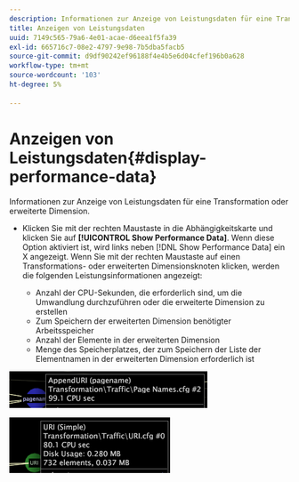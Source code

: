 ```yaml
---
description: Informationen zur Anzeige von Leistungsdaten für eine Transformation oder erweiterte Dimension.
title: Anzeigen von Leistungsdaten
uuid: 7149c565-79a6-4e01-acae-d6eea1f5fa39
exl-id: 665716c7-08e2-4797-9e98-7b5dba5facb5
source-git-commit: d9df90242ef96188f4e4b5e6d04cfef196b0a628
workflow-type: tm+mt
source-wordcount: '103'
ht-degree: 5%

---
```


# Anzeigen von Leistungsdaten{#display-performance-data}

Informationen zur Anzeige von Leistungsdaten für eine Transformation oder erweiterte Dimension.

* Klicken Sie mit der rechten Maustaste in die Abhängigkeitskarte und klicken Sie auf **[!UICONTROL Show Performance Data]**. Wenn diese Option aktiviert ist, wird links neben [!DNL Show Performance Data] ein X angezeigt. Wenn Sie mit der rechten Maustaste auf einen Transformations- oder erweiterten Dimensionsknoten klicken, werden die folgenden Leistungsinformationen angezeigt:

   * Anzahl der CPU-Sekunden, die erforderlich sind, um die Umwandlung durchzuführen oder die erweiterte Dimension zu erstellen
   * Zum Speichern der erweiterten Dimension benötigter Arbeitsspeicher
   * Anzahl der Elemente in der erweiterten Dimension
   * Menge des Speicherplatzes, der zum Speichern der Liste der Elementnamen in der erweiterten Dimension erforderlich ist

![](assets/vis_DependencyMap_PerfData_Transformation.png)

![](assets/vis_DependencyMap_PerfData_ExtDims.png)
